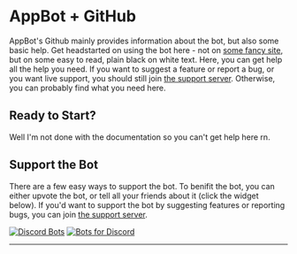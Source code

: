 # AppBot + GitHub

AppBot's Github mainly provides information about the bot, but also some basic help. Get headstarted on using the bot here - not on [some fancy site](https://www.appbot.site), but on some easy to read, plain black on white text. Here, you can get help all the help you need. If you want to suggest a feature or report a bug, or you want live support, you should still join [the support server](http://discord.gg/u5xGqzh). Otherwise, you can probably find what you need here.

## Ready to Start?
Well I'm not done with the documentation so you can't get help here rn.

## Support the Bot
There are a few easy ways to support the bot. To benifit the bot, you can either upvote the bot, or tell all your friends about it (click the widget below). If you'd want to support the bot by suggesting features or reporting bugs, you can join [the support server](http://discord.gg/u5xGqzh).

[![Discord Bots](https://discordbots.org/api/widget/424817451293736961.svg?topcolor=29B6F6&datacolor=29B6F6&labelcolor=FFFFFF)](https://discordbots.org/bot/424817451293736961)
[![Bots for Discord](https://botsfordiscord.com/api/v1/bots/424817451293736961/embed)](https://botsfordiscord.com/bot/424817451293736961)

------------


